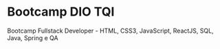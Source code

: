 # Bootcamp DIO TQI
 Bootcamp Fullstack Developer - HTML, CSS3, JavaScript, ReactJS, SQL, Java, Spring e QA
